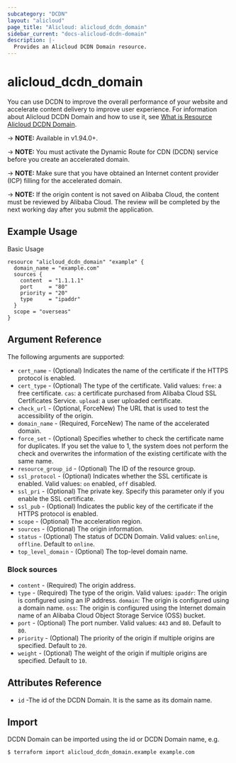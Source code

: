 ```yaml
---
subcategory: "DCDN"
layout: "alicloud"
page_title: "Alicloud: alicloud_dcdn_domain"
sidebar_current: "docs-alicloud-dcdn-domain"
description: |-
  Provides an Alicloud DCDN Domain resource.
---
```


# alicloud\_dcdn\_domain

You can use DCDN to improve the overall performance of your website and accelerate content delivery to improve user experience. For information about Alicloud DCDN Domain and how to use it, see [What is Resource Alicloud DCDN Domain](https://www.alibabacloud.com/help/en/doc-detail/130628.htm).

-> **NOTE:** Available in v1.94.0+.

-> **NOTE:** You must activate the Dynamic Route for CDN (DCDN) service before you create an accelerated domain.

-> **NOTE:** Make sure that you have obtained an Internet content provider (ICP) filling for the accelerated domain.

-> **NOTE:** If the origin content is not saved on Alibaba Cloud, the content must be reviewed by Alibaba Cloud. The review will be completed by the next working day after you submit the application.

## Example Usage

Basic Usage

```
resource "alicloud_dcdn_domain" "example" {
  domain_name = "example.com"
  sources {
    content  = "1.1.1.1"
    port     = "80"
    priority = "20"
    type     = "ipaddr"
  }
  scope = "overseas"
}
```
## Argument Reference

The following arguments are supported:

* `cert_name` - (Optional) Indicates the name of the certificate if the HTTPS protocol is enabled.
* `cert_type` - (Optional) The type of the certificate. Valid values:
    `free`: a free certificate.
    `cas`: a certificate purchased from Alibaba Cloud SSL Certificates Service.
    `upload`: a user uploaded certificate.
* `check_url` - (Optional, ForceNew) The URL that is used to test the accessibility of the origin.
* `domain_name` - (Required, ForceNew) The name of the accelerated domain.
* `force_set` - (Optional) Specifies whether to check the certificate name for duplicates. If you set the value to 1, the system does not perform the check and overwrites the information of the existing certificate with the same name.
* `resource_group_id` - (Optional) The ID of the resource group.
* `ssl_protocol` - (Optional) Indicates whether the SSL certificate is enabled. Valid values: `on` enabled, `off` disabled.
* `ssl_pri` - (Optional) The private key. Specify this parameter only if you enable the SSL certificate.
* `ssl_pub` - (Optional) Indicates the public key of the certificate if the HTTPS protocol is enabled.
* `scope` - (Optional) The acceleration region.
* `sources` - (Optional) The origin information.
* `status` - (Optional) The status of DCDN Domain. Valid values: `online`, `offline`. Default to `online`.
* `top_level_domain` - (Optional) The top-level domain name.

### Block sources
* `content` - (Required) The origin address.
* `type` - (Required) The type of the origin. Valid values:
    `ipaddr`: The origin is configured using an IP address.
    `domain`: The origin is configured using a domain name.
    `oss`: The origin is configured using the Internet domain name of an Alibaba Cloud Object Storage Service (OSS) bucket.
* `port` - (Optional) The port number. Valid values: `443` and `80`. Default to `80`.
* `priority` - (Optional) The priority of the origin if multiple origins are specified. Default to `20`.
* `weight` - (Optional) The weight of the origin if multiple origins are specified. Default to `10`.

## Attributes Reference

* `id` -The id of the DCDN Domain. It is the same as its domain name.

## Import

DCDN Domain can be imported using the id or DCDN Domain name, e.g.

```
$ terraform import alicloud_dcdn_domain.example example.com
```

